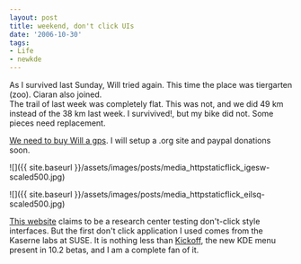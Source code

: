 ```yaml
---
layout: post
title: weekend, don't click UIs
date: '2006-10-30'
tags:
- Life
- newkde
---
```


As I survived last Sunday, Will tried again. This time the place was tiergarten (zoo). Ciaran also joined.  
The trail of last week was completely flat. This was not, and we did 49 km instead of the 38 km last week. I survivived!, but my bike did not. Some pieces need replacement.

[We need to buy Will a gps][3]. I will setup a .org site and paypal donations soon.

 ![]({{ site.baseurl }}/assets/images/posts/media_httpstaticflick_igesw-scaled500.jpg)

 ![]({{ site.baseurl }}/assets/images/posts/media_httpstaticflick_eilsq-scaled500.jpg)

[This website][1] claims to be a research center testing don't-click style interfaces. But the first don't click application I used comes from the Kaserne labs at SUSE. It is nothing less than [Kickoff][2], the new KDE menu present in 10.2 betas, and I am a complete fan of it.

[1]: http://www.dontclick.it/  
 [2]: http://home.kde.org/~binner/kickoff/sneak_preview.html  
 [3]: http://www.flickr.com/photos/duncanmac-vicar/282398548/

